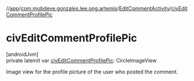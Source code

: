 //[app](../../../index.md)/[com.mobdeve.gonzales.lee.ong.artemis](../index.md)/[EditCommentActivity](index.md)/[civEditCommentProfilePic](civ-edit-comment-profile-pic.md)

# civEditCommentProfilePic

[androidJvm]\
private lateinit var [civEditCommentProfilePic](civ-edit-comment-profile-pic.md): CircleImageView

Image view for the profile picture of the user who posted the comment.
